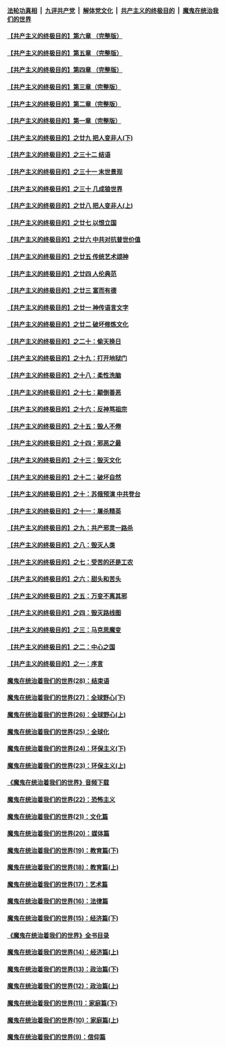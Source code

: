 

####  [法轮功真相](../../../../basic/blob/master/README.md?t=06280302) &nbsp;|&nbsp; [九评共产党](../../../../9ping.md/blob/master/README.md?t=06280302) &nbsp;|&nbsp; [解体党文化](../../../../jtdwh.md/blob/master/README.md?t=06280302)  &nbsp;|&nbsp; [共产主义的终极目的](../../../../gczydzjmd.md/blob/master/README.md?t=06280302) &nbsp;|&nbsp; [魔鬼在统治我们的世界](../../../../mgztzwmdsj.md/blob/master/README.md?t=06280302) 

#### [【共产主义的终极目的】第六章 （完整版）](../pages/nsc422/n11428913.md?t=06280302) 

#### [【共产主义的终极目的】第五章 （完整版）](../pages/nsc422/n11428912.md?t=06280302) 

#### [【共产主义的终极目的】第四章 （完整版）](../pages/nsc422/n11428907.md?t=06280302) 

#### [【共产主义的终极目的】第三章（完整版）](../pages/nsc422/n11428848.md?t=06280302) 

#### [【共产主义的终极目的】第二章（完整版）](../pages/nsc422/n11428831.md?t=06280302) 

#### [【共产主义的终极目的】第一章（完整版）](../pages/nsc422/n11417651.md?t=06280302) 

#### [【共产主义的终极目的】之廿九 把人变非人(下)](../pages/nsc422/n11344140.md?t=06280302) 

#### [【共产主义的终极目的】之三十二 结语](../pages/nsc422/n11360535.md?t=06280302) 

#### [【共产主义的终极目的】之三十一 末世景观](../pages/nsc422/n11351129.md?t=06280302) 

#### [【共产主义的终极目的】之三十 几成狼世界](../pages/nsc422/n11348280.md?t=06280302) 

#### [【共产主义的终极目的】之廿八 把人变非人(上)](../pages/nsc422/n11340492.md?t=06280302) 

#### [【共产主义的终极目的】之廿七 以恨立国](../pages/nsc422/n11336944.md?t=06280302) 

#### [【共产主义的终极目的】之廿六 中共对抗普世价值](../pages/nsc422/n11324785.md?t=06280302) 

#### [【共产主义的终极目的】之廿五 传统艺术颂神](../pages/nsc422/n11296396.md?t=06280302) 

#### [【共产主义的终极目的】之廿四 人伦典范](../pages/nsc422/n11296397.md?t=06280302) 

#### [【共产主义的终极目的】之廿三 富而有德](../pages/nsc422/n11283598.md?t=06280302) 

#### [【共产主义的终极目的】之廿一 神传语言文字](../pages/nsc422/n11263265.md?t=06280302) 

#### [【共产主义的终极目的】之廿二 破坏修炼文化](../pages/nsc422/n11245728.md?t=06280302) 

#### [【共产主义的终极目的】之二十：偷天换日](../pages/nsc422/n11238846.md?t=06280302) 

#### [【共产主义的终极目的】之十九：打开地狱门](../pages/nsc422/n11206376.md?t=06280302) 

#### [【共产主义的终极目的】之十八：柔性洗脑](../pages/nsc422/n11199994.md?t=06280302) 

#### [【共产主义的终极目的】之十七：颠倒善恶](../pages/nsc422/n11179782.md?t=06280302) 

#### [【共产主义的终极目的】之十六：反神骂祖宗](../pages/nsc422/n11166798.md?t=06280302) 

#### [【共产主义的终极目的】之十五：毁人不倦](../pages/nsc422/n11166792.md?t=06280302) 

#### [【共产主义的终极目的】之十四：邪恶之最](../pages/nsc422/n11150249.md?t=06280302) 

#### [【共产主义的终极目的】之十三：毁灭文化](../pages/nsc422/n11135227.md?t=06280302) 

#### [【共产主义的终极目的】之十二：破坏自然](../pages/nsc422/n11135214.md?t=06280302) 

#### [【共产主义的终极目的】之十：苏俄预演 中共登台](../pages/nsc422/n11118424.md?t=06280302) 

#### [【共产主义的终极目的】之十一：屠杀精英](../pages/nsc422/n11118442.md?t=06280302) 

#### [【共产主义的终极目的】之九：共产邪灵一路杀](../pages/nsc422/n11114139.md?t=06280302) 

#### [【共产主义的终极目的】之八：毁灭人类](../pages/nsc422/n11108503.md?t=06280302) 

#### [【共产主义的终极目的】之七：受苦的还是工农](../pages/nsc422/n11101809.md?t=06280302) 

#### [【共产主义的终极目的】之六：甜头和苦头](../pages/nsc422/n11096971.md?t=06280302) 

#### [【共产主义的终极目的】之五：万变不离其邪](../pages/nsc422/n11091285.md?t=06280302) 

#### [【共产主义的终极目的】之四：毁灭路线图](../pages/nsc422/n11086284.md?t=06280302) 

#### [【共产主义的终极目的】之三：马克思魔变](../pages/nsc422/n11061941.md?t=06280302) 

#### [【共产主义的终极目的】之二：中心之国](../pages/nsc422/n11047728.md?t=06280302) 

#### [【共产主义的终极目的】之一：序言](../pages/nsc422/n11086077.md?t=06280302) 

#### [魔鬼在统治着我们的世界(28)：结束语](../pages/nsc422/n10936246.md?t=06280302) 

#### [魔鬼在统治着我们的世界(27)：全球野心(下)](../pages/nsc422/n10928319.md?t=06280302) 

#### [魔鬼在统治着我们的世界(26)：全球野心(上)](../pages/nsc422/n10900318.md?t=06280302) 

#### [魔鬼在统治着我们的世界(25)：全球化](../pages/nsc422/n10788205.md?t=06280302) 

#### [魔鬼在统治着我们的世界(24)：环保主义(下)](../pages/nsc422/n10695307.md?t=06280302) 

#### [魔鬼在统治着我们的世界(23)：环保主义(上)](../pages/nsc422/n10688613.md?t=06280302) 

#### [《魔鬼在统治着我们的世界》音频下载](../pages/nsc422/n10635553.md?t=06280302) 

#### [魔鬼在统治着我们的世界(22)：恐怖主义](../pages/nsc422/n10614727.md?t=06280302) 

#### [魔鬼在统治着我们的世界(21)：文化篇](../pages/nsc422/n10597706.md?t=06280302) 

#### [魔鬼在统治着我们的世界(20)：媒体篇](../pages/nsc422/n10586579.md?t=06280302) 

#### [魔鬼在统治着我们的世界(19)：教育篇(下)](../pages/nsc422/n10564808.md?t=06280302) 

#### [魔鬼在统治着我们的世界(18)：教育篇(上)](../pages/nsc422/n10526970.md?t=06280302) 

#### [魔鬼在统治着我们的世界(17)：艺术篇](../pages/nsc422/n10499093.md?t=06280302) 

#### [魔鬼在统治着我们的世界(16)：法律篇](../pages/nsc422/n10485969.md?t=06280302) 

#### [魔鬼在统治着我们的世界(15)：经济篇(下)](../pages/nsc422/n10469975.md?t=06280302) 

#### [《魔鬼在统治着我们的世界》全书目录](../pages/nsc422/n10464261.md?t=06280302) 

#### [魔鬼在统治着我们的世界(14)：经济篇(上)](../pages/nsc422/n10457370.md?t=06280302) 

#### [魔鬼在统治着我们的世界(13)：政治篇(下)](../pages/nsc422/n10448270.md?t=06280302) 

#### [魔鬼在统治着我们的世界(12)：政治篇(上)](../pages/nsc422/n10444576.md?t=06280302) 

#### [魔鬼在统治着我们的世界(11)：家庭篇(下)](../pages/nsc422/n10440961.md?t=06280302) 

#### [魔鬼在统治着我们的世界(10)：家庭篇(上)](../pages/nsc422/n10435448.md?t=06280302) 

#### [魔鬼在统治着我们的世界(9)：信仰篇](../pages/nsc422/n10432159.md?t=06280302) 

